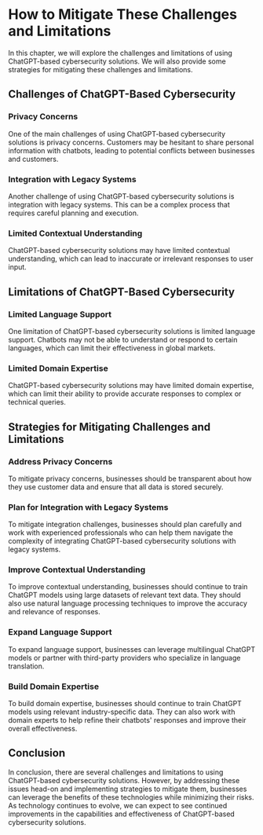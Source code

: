 How to Mitigate These Challenges and Limitations
======================================================================================================================

In this chapter, we will explore the challenges and limitations of using ChatGPT-based cybersecurity solutions. We will also provide some strategies for mitigating these challenges and limitations.

Challenges of ChatGPT-Based Cybersecurity
-----------------------------------------

### Privacy Concerns

One of the main challenges of using ChatGPT-based cybersecurity solutions is privacy concerns. Customers may be hesitant to share personal information with chatbots, leading to potential conflicts between businesses and customers.

### Integration with Legacy Systems

Another challenge of using ChatGPT-based cybersecurity solutions is integration with legacy systems. This can be a complex process that requires careful planning and execution.

### Limited Contextual Understanding

ChatGPT-based cybersecurity solutions may have limited contextual understanding, which can lead to inaccurate or irrelevant responses to user input.

Limitations of ChatGPT-Based Cybersecurity
------------------------------------------

### Limited Language Support

One limitation of ChatGPT-based cybersecurity solutions is limited language support. Chatbots may not be able to understand or respond to certain languages, which can limit their effectiveness in global markets.

### Limited Domain Expertise

ChatGPT-based cybersecurity solutions may have limited domain expertise, which can limit their ability to provide accurate responses to complex or technical queries.

Strategies for Mitigating Challenges and Limitations
----------------------------------------------------

### Address Privacy Concerns

To mitigate privacy concerns, businesses should be transparent about how they use customer data and ensure that all data is stored securely.

### Plan for Integration with Legacy Systems

To mitigate integration challenges, businesses should plan carefully and work with experienced professionals who can help them navigate the complexity of integrating ChatGPT-based cybersecurity solutions with legacy systems.

### Improve Contextual Understanding

To improve contextual understanding, businesses should continue to train ChatGPT models using large datasets of relevant text data. They should also use natural language processing techniques to improve the accuracy and relevance of responses.

### Expand Language Support

To expand language support, businesses can leverage multilingual ChatGPT models or partner with third-party providers who specialize in language translation.

### Build Domain Expertise

To build domain expertise, businesses should continue to train ChatGPT models using relevant industry-specific data. They can also work with domain experts to help refine their chatbots' responses and improve their overall effectiveness.

Conclusion
----------

In conclusion, there are several challenges and limitations to using ChatGPT-based cybersecurity solutions. However, by addressing these issues head-on and implementing strategies to mitigate them, businesses can leverage the benefits of these technologies while minimizing their risks. As technology continues to evolve, we can expect to see continued improvements in the capabilities and effectiveness of ChatGPT-based cybersecurity solutions.
